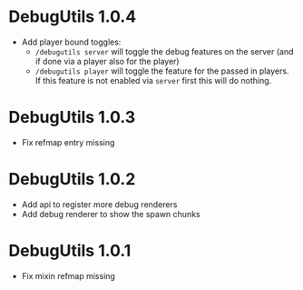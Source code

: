 DebugUtils 1.0.4
================
- Add player bound toggles:
    - `/debugutils server` will toggle the debug features on the server (and if done via a player also for the player)
    - `/debugutils player` will toggle the feature for the passed in players. If this feature is not enabled 
       via `server` first this will do nothing.
  
DebugUtils 1.0.3
================
- Fix refmap entry missing

DebugUtils 1.0.2
================
- Add api to register more debug renderers 
- Add debug renderer to show the spawn chunks

DebugUtils 1.0.1
================
- Fix mixin refmap missing
